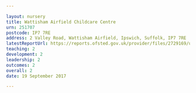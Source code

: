 ```yaml
---

layout: nursery
title: Wattisham Airfield Childcare Centre
urn: 251707
postcode: IP7 7RE
address: 2 Valley Road, Wattisham Airfield, Ipswich, Suffolk, IP7 7RE
latestReportUrl: https://reports.ofsted.gov.uk/provider/files/2729169/urn/251707.pdf
teaching: 2
development: 2
leadership: 2
outcomes: 2
overall: 2
date: 19 September 2017

---
```

